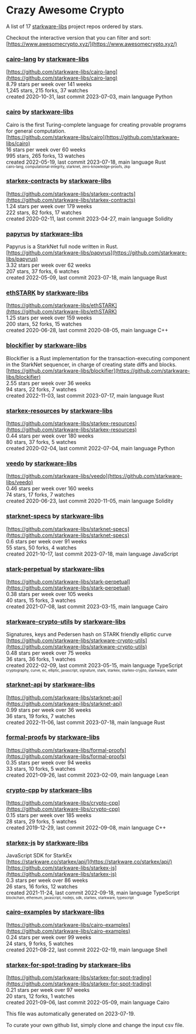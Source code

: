 # Crazy Awesome Crypto
A list of 17 [starkware-libs](https://github.com/starkware-libs) project repos ordered by stars.  

Checkout the interactive version that you can filter and sort: 
[https://www.awesomecrypto.xyz/](https://www.awesomecrypto.xyz/)  


### [cairo-lang](https://github.com/starkware-libs/cairo-lang) by [starkware-libs](https://github.com/starkware-libs)  
  
[https://github.com/starkware-libs/cairo-lang](https://github.com/starkware-libs/cairo-lang)  
8.79 stars per week over 141 weeks  
1,245 stars, 215 forks, 37 watches  
created 2020-10-31, last commit 2023-07-03, main language Python  


### [cairo](https://github.com/starkware-libs/cairo) by [starkware-libs](https://github.com/starkware-libs)  
Cairo is the first Turing-complete language for creating provable programs for general computation.  
[https://github.com/starkware-libs/cairo](https://github.com/starkware-libs/cairo)  
16 stars per week over 60 weeks  
995 stars, 265 forks, 13 watches  
created 2022-05-19, last commit 2023-07-18, main language Rust  
<sub><sup>cairo-lang, computational-integrity, starknet, zero-knowledge-proofs, zkp</sup></sub>


### [starkex-contracts](https://github.com/starkware-libs/starkex-contracts) by [starkware-libs](https://github.com/starkware-libs)  
  
[https://github.com/starkware-libs/starkex-contracts](https://github.com/starkware-libs/starkex-contracts)  
1.24 stars per week over 179 weeks  
222 stars, 82 forks, 17 watches  
created 2020-02-11, last commit 2023-04-27, main language Solidity  


### [papyrus](https://github.com/starkware-libs/papyrus) by [starkware-libs](https://github.com/starkware-libs)  
Papyrus is a StarkNet full node written in Rust.  
[https://github.com/starkware-libs/papyrus](https://github.com/starkware-libs/papyrus)  
3.32 stars per week over 62 weeks  
207 stars, 37 forks, 6 watches  
created 2022-05-09, last commit 2023-07-18, main language Rust  


### [ethSTARK](https://github.com/starkware-libs/ethSTARK) by [starkware-libs](https://github.com/starkware-libs)  
  
[https://github.com/starkware-libs/ethSTARK](https://github.com/starkware-libs/ethSTARK)  
1.25 stars per week over 159 weeks  
200 stars, 52 forks, 15 watches  
created 2020-06-28, last commit 2020-08-05, main language C++  


### [blockifier](https://github.com/starkware-libs/blockifier) by [starkware-libs](https://github.com/starkware-libs)  
Blockifier is a Rust implementation for the transaction-executing component in the StarkNet sequencer, in charge of creating state diffs and blocks.  
[https://github.com/starkware-libs/blockifier](https://github.com/starkware-libs/blockifier)  
2.55 stars per week over 36 weeks  
94 stars, 22 forks, 7 watches  
created 2022-11-03, last commit 2023-07-17, main language Rust  


### [starkex-resources](https://github.com/starkware-libs/starkex-resources) by [starkware-libs](https://github.com/starkware-libs)  
  
[https://github.com/starkware-libs/starkex-resources](https://github.com/starkware-libs/starkex-resources)  
0.44 stars per week over 180 weeks  
80 stars, 37 forks, 5 watches  
created 2020-02-04, last commit 2022-07-04, main language Python  


### [veedo](https://github.com/starkware-libs/veedo) by [starkware-libs](https://github.com/starkware-libs)  
  
[https://github.com/starkware-libs/veedo](https://github.com/starkware-libs/veedo)  
0.46 stars per week over 160 weeks  
74 stars, 17 forks, 7 watches  
created 2020-06-23, last commit 2020-11-05, main language Solidity  


### [starknet-specs](https://github.com/starkware-libs/starknet-specs) by [starkware-libs](https://github.com/starkware-libs)  
  
[https://github.com/starkware-libs/starknet-specs](https://github.com/starkware-libs/starknet-specs)  
0.6 stars per week over 91 weeks  
55 stars, 50 forks, 4 watches  
created 2021-10-17, last commit 2023-07-18, main language JavaScript  


### [stark-perpetual](https://github.com/starkware-libs/stark-perpetual) by [starkware-libs](https://github.com/starkware-libs)  
  
[https://github.com/starkware-libs/stark-perpetual](https://github.com/starkware-libs/stark-perpetual)  
0.38 stars per week over 105 weeks  
40 stars, 15 forks, 3 watches  
created 2021-07-08, last commit 2023-03-15, main language Cairo  


### [starkware-crypto-utils](https://github.com/starkware-libs/starkware-crypto-utils) by [starkware-libs](https://github.com/starkware-libs)  
Signatures, keys and Pedersen hash on STARK friendly elliptic curve  
[https://github.com/starkware-libs/starkware-crypto-utils](https://github.com/starkware-libs/starkware-crypto-utils)  
0.48 stars per week over 75 weeks  
36 stars, 36 forks, 1 watches  
created 2022-02-09, last commit 2023-05-15, main language TypeScript  
<sub><sup>cryptography, curve, ec, elliptic, javascript, signature, stark, starkex, starkex-crypto, starkware, wallet</sup></sub>


### [starknet-api](https://github.com/starkware-libs/starknet-api) by [starkware-libs](https://github.com/starkware-libs)  
  
[https://github.com/starkware-libs/starknet-api](https://github.com/starkware-libs/starknet-api)  
0.99 stars per week over 36 weeks  
36 stars, 19 forks, 7 watches  
created 2022-11-06, last commit 2023-07-18, main language Rust  


### [formal-proofs](https://github.com/starkware-libs/formal-proofs) by [starkware-libs](https://github.com/starkware-libs)  
  
[https://github.com/starkware-libs/formal-proofs](https://github.com/starkware-libs/formal-proofs)  
0.35 stars per week over 94 weeks  
33 stars, 10 forks, 5 watches  
created 2021-09-26, last commit 2023-02-09, main language Lean  


### [crypto-cpp](https://github.com/starkware-libs/crypto-cpp) by [starkware-libs](https://github.com/starkware-libs)  
  
[https://github.com/starkware-libs/crypto-cpp](https://github.com/starkware-libs/crypto-cpp)  
0.15 stars per week over 185 weeks  
28 stars, 29 forks, 5 watches  
created 2019-12-29, last commit 2022-09-08, main language C++  


### [starkex-js](https://github.com/starkware-libs/starkex-js) by [starkware-libs](https://github.com/starkware-libs)  
JavaScript SDK for StarkEx  
[https://starkware.co/starkex/api/](https://starkware.co/starkex/api/)  
[https://github.com/starkware-libs/starkex-js](https://github.com/starkware-libs/starkex-js)  
0.3 stars per week over 86 weeks  
26 stars, 16 forks, 12 watches  
created 2021-11-24, last commit 2022-09-18, main language TypeScript  
<sub><sup>blockchain, ethereum, javascript, nodejs, sdk, starkex, starkware, typescript</sup></sub>


### [cairo-examples](https://github.com/starkware-libs/cairo-examples) by [starkware-libs](https://github.com/starkware-libs)  
  
[https://github.com/starkware-libs/cairo-examples](https://github.com/starkware-libs/cairo-examples)  
0.24 stars per week over 99 weeks  
24 stars, 9 forks, 5 watches  
created 2021-08-22, last commit 2022-02-19, main language Shell  


### [starkex-for-spot-trading](https://github.com/starkware-libs/starkex-for-spot-trading) by [starkware-libs](https://github.com/starkware-libs)  
  
[https://github.com/starkware-libs/starkex-for-spot-trading](https://github.com/starkware-libs/starkex-for-spot-trading)  
0.21 stars per week over 97 weeks  
20 stars, 12 forks, 1 watches  
created 2021-09-06, last commit 2022-05-09, main language Cairo  


This file was automatically generated on 2023-07-19.  

To curate your own github list, simply clone and change the input csv file.  